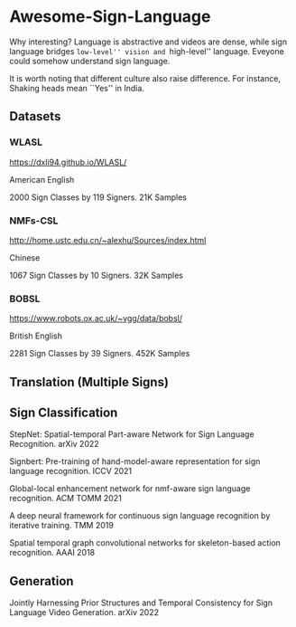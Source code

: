 # Awesome-Sign-Language

Why interesting? Language is abstractive and videos are dense, while sign language bridges ``low-level'' vision and ``high-level'' language. Eveyone could somehow understand sign language. 

It is worth noting that different culture also raise difference. 
For instance, Shaking heads mean ``Yes'' in India.  

## Datasets 

### WLASL 
https://dxli94.github.io/WLASL/

American English 

2000 Sign Classes by 119 Signers. 21K Samples

### NMFs-CSL 
http://home.ustc.edu.cn/~alexhu/Sources/index.html

Chinese

1067 Sign Classes by 10 Signers. 32K Samples

###  BOBSL 
https://www.robots.ox.ac.uk/~vgg/data/bobsl/

British English

2281 Sign Classes by 39 Signers. 452K Samples

## Translation (Multiple Signs)

## Sign Classification 
StepNet: Spatial-temporal Part-aware Network for Sign Language Recognition. arXiv 2022

Signbert: Pre-training of hand-model-aware representation for sign language recognition. ICCV 2021

Global-local enhancement network for nmf-aware sign language recognition. ACM TOMM 2021

A deep neural framework for continuous sign language recognition by iterative training. TMM 2019

Spatial temporal graph convolutional networks for skeleton-based action recognition. AAAI 2018


## Generation 
Jointly Harnessing Prior Structures and Temporal Consistency for Sign Language Video Generation. arXiv 2022
